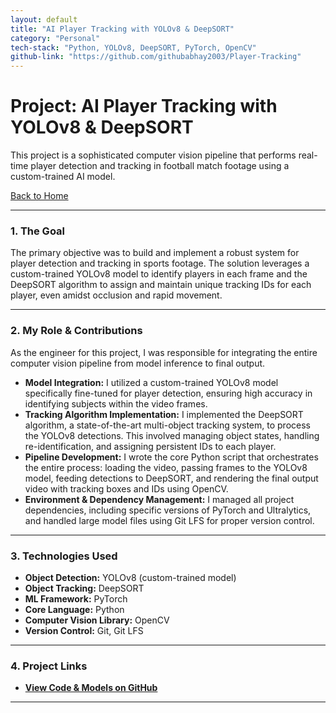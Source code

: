```yaml
---
layout: default
title: "AI Player Tracking with YOLOv8 & DeepSORT"
category: "Personal"
tech-stack: "Python, YOLOv8, DeepSORT, PyTorch, OpenCV"
github-link: "https://github.com/githubabhay2003/Player-Tracking"
---
```


# Project: AI Player Tracking with YOLOv8 & DeepSORT

This project is a sophisticated computer vision pipeline that performs real-time player detection and tracking in football match footage using a custom-trained AI model.

[Back to Home](./index.md)

---

### 1. The Goal
The primary objective was to build and implement a robust system for player detection and tracking in sports footage. The solution leverages a custom-trained YOLOv8 model to identify players in each frame and the DeepSORT algorithm to assign and maintain unique tracking IDs for each player, even amidst occlusion and rapid movement.

---

### 2. My Role & Contributions
As the engineer for this project, I was responsible for integrating the entire computer vision pipeline from model inference to final output.

* **Model Integration:** I utilized a custom-trained YOLOv8 model specifically fine-tuned for player detection, ensuring high accuracy in identifying subjects within the video frames.
* **Tracking Algorithm Implementation:** I implemented the DeepSORT algorithm, a state-of-the-art multi-object tracking system, to process the YOLOv8 detections. This involved managing object states, handling re-identification, and assigning persistent IDs to each player.
* **Pipeline Development:** I wrote the core Python script that orchestrates the entire process: loading the video, passing frames to the YOLOv8 model, feeding detections to DeepSORT, and rendering the final output video with tracking boxes and IDs using OpenCV.
* **Environment & Dependency Management:** I managed all project dependencies, including specific versions of PyTorch and Ultralytics, and handled large model files using Git LFS for proper version control.

---

### 3. Technologies Used
* **Object Detection:** YOLOv8 (custom-trained model)
* **Object Tracking:** DeepSORT
* **ML Framework:** PyTorch
* **Core Language:** Python
* **Computer Vision Library:** OpenCV
* **Version Control:** Git, Git LFS

---

### 4. Project Links
* **<a href="https://github.com/githubabhay2003/Player-Tracking" target="_blank" rel="noopener noreferrer">View Code & Models on GitHub</a>**

---